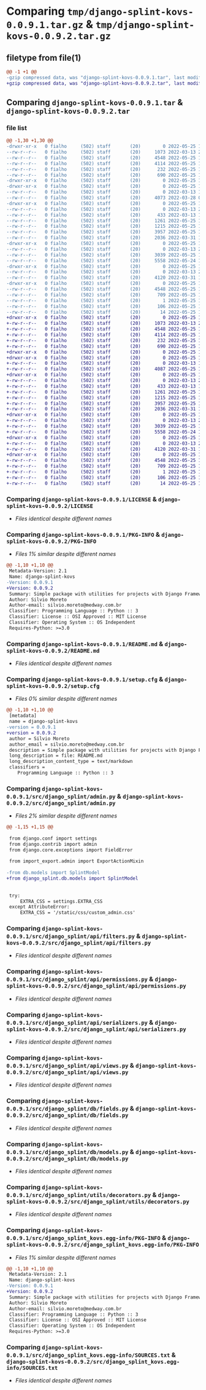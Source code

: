 # Comparing `tmp/django-splint-kovs-0.0.9.1.tar.gz` & `tmp/django-splint-kovs-0.0.9.2.tar.gz`

## filetype from file(1)

```diff
@@ -1 +1 @@
-gzip compressed data, was "django-splint-kovs-0.0.9.1.tar", last modified: Wed May 25 15:56:13 2022, max compression
+gzip compressed data, was "django-splint-kovs-0.0.9.2.tar", last modified: Wed May 25 16:40:48 2022, max compression
```

## Comparing `django-splint-kovs-0.0.9.1.tar` & `django-splint-kovs-0.0.9.2.tar`

### file list

```diff
@@ -1,30 +1,30 @@
-drwxr-xr-x   0 fialho     (502) staff       (20)        0 2022-05-25 15:56:13.730458 django-splint-kovs-0.0.9.1/
--rw-r--r--   0 fialho     (502) staff       (20)     1073 2022-03-13 20:29:51.000000 django-splint-kovs-0.0.9.1/LICENSE
--rw-r--r--   0 fialho     (502) staff       (20)     4548 2022-05-25 15:56:13.730832 django-splint-kovs-0.0.9.1/PKG-INFO
--rw-r--r--   0 fialho     (502) staff       (20)     4114 2022-05-25 13:48:52.000000 django-splint-kovs-0.0.9.1/README.md
--rw-r--r--   0 fialho     (502) staff       (20)      232 2022-05-25 14:13:34.000000 django-splint-kovs-0.0.9.1/pyproject.toml
--rw-r--r--   0 fialho     (502) staff       (20)      690 2022-05-25 15:56:13.731509 django-splint-kovs-0.0.9.1/setup.cfg
-drwxr-xr-x   0 fialho     (502) staff       (20)        0 2022-05-25 15:56:13.648300 django-splint-kovs-0.0.9.1/src/
-drwxr-xr-x   0 fialho     (502) staff       (20)        0 2022-05-25 15:56:13.688559 django-splint-kovs-0.0.9.1/src/django_splint/
--rw-r--r--   0 fialho     (502) staff       (20)        0 2022-03-13 19:04:24.000000 django-splint-kovs-0.0.9.1/src/django_splint/__init__.py
--rw-r--r--   0 fialho     (502) staff       (20)     4073 2022-03-28 03:55:31.000000 django-splint-kovs-0.0.9.1/src/django_splint/admin.py
-drwxr-xr-x   0 fialho     (502) staff       (20)        0 2022-05-25 15:56:13.708261 django-splint-kovs-0.0.9.1/src/django_splint/api/
--rw-r--r--   0 fialho     (502) staff       (20)        0 2022-03-13 20:17:48.000000 django-splint-kovs-0.0.9.1/src/django_splint/api/__init__.py
--rw-r--r--   0 fialho     (502) staff       (20)      433 2022-03-13 19:46:53.000000 django-splint-kovs-0.0.9.1/src/django_splint/api/authentication.py
--rw-r--r--   0 fialho     (502) staff       (20)     1261 2022-05-25 14:11:58.000000 django-splint-kovs-0.0.9.1/src/django_splint/api/filters.py
--rw-r--r--   0 fialho     (502) staff       (20)     1215 2022-05-25 14:54:32.000000 django-splint-kovs-0.0.9.1/src/django_splint/api/permissions.py
--rw-r--r--   0 fialho     (502) staff       (20)     3957 2022-05-25 15:55:37.000000 django-splint-kovs-0.0.9.1/src/django_splint/api/serializers.py
--rw-r--r--   0 fialho     (502) staff       (20)     2036 2022-03-31 16:48:20.000000 django-splint-kovs-0.0.9.1/src/django_splint/api/views.py
-drwxr-xr-x   0 fialho     (502) staff       (20)        0 2022-05-25 15:56:13.713831 django-splint-kovs-0.0.9.1/src/django_splint/db/
--rw-r--r--   0 fialho     (502) staff       (20)        0 2022-03-13 20:17:57.000000 django-splint-kovs-0.0.9.1/src/django_splint/db/__init__.py
--rw-r--r--   0 fialho     (502) staff       (20)     3039 2022-05-25 15:55:39.000000 django-splint-kovs-0.0.9.1/src/django_splint/db/fields.py
--rw-r--r--   0 fialho     (502) staff       (20)     5558 2022-05-24 15:58:07.000000 django-splint-kovs-0.0.9.1/src/django_splint/db/models.py
-drwxr-xr-x   0 fialho     (502) staff       (20)        0 2022-05-25 15:56:13.720862 django-splint-kovs-0.0.9.1/src/django_splint/utils/
--rw-r--r--   0 fialho     (502) staff       (20)        0 2022-03-13 20:13:52.000000 django-splint-kovs-0.0.9.1/src/django_splint/utils/__init__.py
--rw-r--r--   0 fialho     (502) staff       (20)     4120 2022-03-31 16:48:20.000000 django-splint-kovs-0.0.9.1/src/django_splint/utils/decorators.py
-drwxr-xr-x   0 fialho     (502) staff       (20)        0 2022-05-25 15:56:13.729740 django-splint-kovs-0.0.9.1/src/django_splint_kovs.egg-info/
--rw-r--r--   0 fialho     (502) staff       (20)     4548 2022-05-25 15:56:12.000000 django-splint-kovs-0.0.9.1/src/django_splint_kovs.egg-info/PKG-INFO
--rw-r--r--   0 fialho     (502) staff       (20)      709 2022-05-25 15:56:13.000000 django-splint-kovs-0.0.9.1/src/django_splint_kovs.egg-info/SOURCES.txt
--rw-r--r--   0 fialho     (502) staff       (20)        1 2022-05-25 15:56:13.000000 django-splint-kovs-0.0.9.1/src/django_splint_kovs.egg-info/dependency_links.txt
--rw-r--r--   0 fialho     (502) staff       (20)      106 2022-05-25 15:56:13.000000 django-splint-kovs-0.0.9.1/src/django_splint_kovs.egg-info/requires.txt
--rw-r--r--   0 fialho     (502) staff       (20)       14 2022-05-25 15:56:13.000000 django-splint-kovs-0.0.9.1/src/django_splint_kovs.egg-info/top_level.txt
+drwxr-xr-x   0 fialho     (502) staff       (20)        0 2022-05-25 16:40:48.216297 django-splint-kovs-0.0.9.2/
+-rw-r--r--   0 fialho     (502) staff       (20)     1073 2022-03-13 20:29:51.000000 django-splint-kovs-0.0.9.2/LICENSE
+-rw-r--r--   0 fialho     (502) staff       (20)     4548 2022-05-25 16:40:48.217088 django-splint-kovs-0.0.9.2/PKG-INFO
+-rw-r--r--   0 fialho     (502) staff       (20)     4114 2022-05-25 13:48:52.000000 django-splint-kovs-0.0.9.2/README.md
+-rw-r--r--   0 fialho     (502) staff       (20)      232 2022-05-25 14:13:34.000000 django-splint-kovs-0.0.9.2/pyproject.toml
+-rw-r--r--   0 fialho     (502) staff       (20)      690 2022-05-25 16:40:48.218851 django-splint-kovs-0.0.9.2/setup.cfg
+drwxr-xr-x   0 fialho     (502) staff       (20)        0 2022-05-25 16:40:48.118386 django-splint-kovs-0.0.9.2/src/
+drwxr-xr-x   0 fialho     (502) staff       (20)        0 2022-05-25 16:40:48.149261 django-splint-kovs-0.0.9.2/src/django_splint/
+-rw-r--r--   0 fialho     (502) staff       (20)        0 2022-03-13 19:04:24.000000 django-splint-kovs-0.0.9.2/src/django_splint/__init__.py
+-rw-r--r--   0 fialho     (502) staff       (20)     4087 2022-05-25 16:39:12.000000 django-splint-kovs-0.0.9.2/src/django_splint/admin.py
+drwxr-xr-x   0 fialho     (502) staff       (20)        0 2022-05-25 16:40:48.180540 django-splint-kovs-0.0.9.2/src/django_splint/api/
+-rw-r--r--   0 fialho     (502) staff       (20)        0 2022-03-13 20:17:48.000000 django-splint-kovs-0.0.9.2/src/django_splint/api/__init__.py
+-rw-r--r--   0 fialho     (502) staff       (20)      433 2022-03-13 19:46:53.000000 django-splint-kovs-0.0.9.2/src/django_splint/api/authentication.py
+-rw-r--r--   0 fialho     (502) staff       (20)     1261 2022-05-25 14:11:58.000000 django-splint-kovs-0.0.9.2/src/django_splint/api/filters.py
+-rw-r--r--   0 fialho     (502) staff       (20)     1215 2022-05-25 14:54:32.000000 django-splint-kovs-0.0.9.2/src/django_splint/api/permissions.py
+-rw-r--r--   0 fialho     (502) staff       (20)     3957 2022-05-25 15:55:37.000000 django-splint-kovs-0.0.9.2/src/django_splint/api/serializers.py
+-rw-r--r--   0 fialho     (502) staff       (20)     2036 2022-03-31 16:48:20.000000 django-splint-kovs-0.0.9.2/src/django_splint/api/views.py
+drwxr-xr-x   0 fialho     (502) staff       (20)        0 2022-05-25 16:40:48.185098 django-splint-kovs-0.0.9.2/src/django_splint/db/
+-rw-r--r--   0 fialho     (502) staff       (20)        0 2022-03-13 20:17:57.000000 django-splint-kovs-0.0.9.2/src/django_splint/db/__init__.py
+-rw-r--r--   0 fialho     (502) staff       (20)     3039 2022-05-25 15:55:39.000000 django-splint-kovs-0.0.9.2/src/django_splint/db/fields.py
+-rw-r--r--   0 fialho     (502) staff       (20)     5558 2022-05-24 15:58:07.000000 django-splint-kovs-0.0.9.2/src/django_splint/db/models.py
+drwxr-xr-x   0 fialho     (502) staff       (20)        0 2022-05-25 16:40:48.196914 django-splint-kovs-0.0.9.2/src/django_splint/utils/
+-rw-r--r--   0 fialho     (502) staff       (20)        0 2022-03-13 20:13:52.000000 django-splint-kovs-0.0.9.2/src/django_splint/utils/__init__.py
+-rw-r--r--   0 fialho     (502) staff       (20)     4120 2022-03-31 16:48:20.000000 django-splint-kovs-0.0.9.2/src/django_splint/utils/decorators.py
+drwxr-xr-x   0 fialho     (502) staff       (20)        0 2022-05-25 16:40:48.215805 django-splint-kovs-0.0.9.2/src/django_splint_kovs.egg-info/
+-rw-r--r--   0 fialho     (502) staff       (20)     4548 2022-05-25 16:40:47.000000 django-splint-kovs-0.0.9.2/src/django_splint_kovs.egg-info/PKG-INFO
+-rw-r--r--   0 fialho     (502) staff       (20)      709 2022-05-25 16:40:48.000000 django-splint-kovs-0.0.9.2/src/django_splint_kovs.egg-info/SOURCES.txt
+-rw-r--r--   0 fialho     (502) staff       (20)        1 2022-05-25 16:40:47.000000 django-splint-kovs-0.0.9.2/src/django_splint_kovs.egg-info/dependency_links.txt
+-rw-r--r--   0 fialho     (502) staff       (20)      106 2022-05-25 16:40:47.000000 django-splint-kovs-0.0.9.2/src/django_splint_kovs.egg-info/requires.txt
+-rw-r--r--   0 fialho     (502) staff       (20)       14 2022-05-25 16:40:47.000000 django-splint-kovs-0.0.9.2/src/django_splint_kovs.egg-info/top_level.txt
```

### Comparing `django-splint-kovs-0.0.9.1/LICENSE` & `django-splint-kovs-0.0.9.2/LICENSE`

 * *Files identical despite different names*

### Comparing `django-splint-kovs-0.0.9.1/PKG-INFO` & `django-splint-kovs-0.0.9.2/PKG-INFO`

 * *Files 1% similar despite different names*

```diff
@@ -1,10 +1,10 @@
 Metadata-Version: 2.1
 Name: django-splint-kovs
-Version: 0.0.9.1
+Version: 0.0.9.2
 Summary: Simple package with utilities for projects with Django Framework
 Author: Silvio Moreto
 Author-email: silvio.moreto@medway.com.br
 Classifier: Programming Language :: Python :: 3
 Classifier: License :: OSI Approved :: MIT License
 Classifier: Operating System :: OS Independent
 Requires-Python: >=3.0
```

### Comparing `django-splint-kovs-0.0.9.1/README.md` & `django-splint-kovs-0.0.9.2/README.md`

 * *Files identical despite different names*

### Comparing `django-splint-kovs-0.0.9.1/setup.cfg` & `django-splint-kovs-0.0.9.2/setup.cfg`

 * *Files 0% similar despite different names*

```diff
@@ -1,10 +1,10 @@
 [metadata]
 name = django-splint-kovs
-version = 0.0.9.1
+version = 0.0.9.2
 author = Silvio Moreto
 author_email = silvio.moreto@medway.com.br
 description = Simple package with utilities for projects with Django Framework
 long_description = file: README.md
 long_description_content_type = text/markdown
 classifiers = 
 	Programming Language :: Python :: 3
```

### Comparing `django-splint-kovs-0.0.9.1/src/django_splint/admin.py` & `django-splint-kovs-0.0.9.2/src/django_splint/admin.py`

 * *Files 2% similar despite different names*

```diff
@@ -1,15 +1,15 @@
 
 from django.conf import settings
 from django.contrib import admin
 from django.core.exceptions import FieldError
 
 from import_export.admin import ExportActionMixin
 
-from db.models import SplintModel
+from django_splint.db.models import SplintModel
 
 
 try:
     EXTRA_CSS = settings.EXTRA_CSS
 except AttributeError:
     EXTRA_CSS = '/static/css/custom_admin.css'
```

### Comparing `django-splint-kovs-0.0.9.1/src/django_splint/api/filters.py` & `django-splint-kovs-0.0.9.2/src/django_splint/api/filters.py`

 * *Files identical despite different names*

### Comparing `django-splint-kovs-0.0.9.1/src/django_splint/api/permissions.py` & `django-splint-kovs-0.0.9.2/src/django_splint/api/permissions.py`

 * *Files identical despite different names*

### Comparing `django-splint-kovs-0.0.9.1/src/django_splint/api/serializers.py` & `django-splint-kovs-0.0.9.2/src/django_splint/api/serializers.py`

 * *Files identical despite different names*

### Comparing `django-splint-kovs-0.0.9.1/src/django_splint/api/views.py` & `django-splint-kovs-0.0.9.2/src/django_splint/api/views.py`

 * *Files identical despite different names*

### Comparing `django-splint-kovs-0.0.9.1/src/django_splint/db/fields.py` & `django-splint-kovs-0.0.9.2/src/django_splint/db/fields.py`

 * *Files identical despite different names*

### Comparing `django-splint-kovs-0.0.9.1/src/django_splint/db/models.py` & `django-splint-kovs-0.0.9.2/src/django_splint/db/models.py`

 * *Files identical despite different names*

### Comparing `django-splint-kovs-0.0.9.1/src/django_splint/utils/decorators.py` & `django-splint-kovs-0.0.9.2/src/django_splint/utils/decorators.py`

 * *Files identical despite different names*

### Comparing `django-splint-kovs-0.0.9.1/src/django_splint_kovs.egg-info/PKG-INFO` & `django-splint-kovs-0.0.9.2/src/django_splint_kovs.egg-info/PKG-INFO`

 * *Files 1% similar despite different names*

```diff
@@ -1,10 +1,10 @@
 Metadata-Version: 2.1
 Name: django-splint-kovs
-Version: 0.0.9.1
+Version: 0.0.9.2
 Summary: Simple package with utilities for projects with Django Framework
 Author: Silvio Moreto
 Author-email: silvio.moreto@medway.com.br
 Classifier: Programming Language :: Python :: 3
 Classifier: License :: OSI Approved :: MIT License
 Classifier: Operating System :: OS Independent
 Requires-Python: >=3.0
```

### Comparing `django-splint-kovs-0.0.9.1/src/django_splint_kovs.egg-info/SOURCES.txt` & `django-splint-kovs-0.0.9.2/src/django_splint_kovs.egg-info/SOURCES.txt`

 * *Files identical despite different names*

